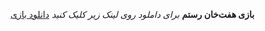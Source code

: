 **بازی هفت‌خان رستم**
*برای داملود روی لینک زیر کلیک کنید*
[دانلود بازی](https://1drv.ms/u/c/0c5a5102c063fc23/EYnJ5dcUrOhIo6Rav5orI7ABFUQCgm3fcymglSv6Gukqhw?e=OHgHHO)
